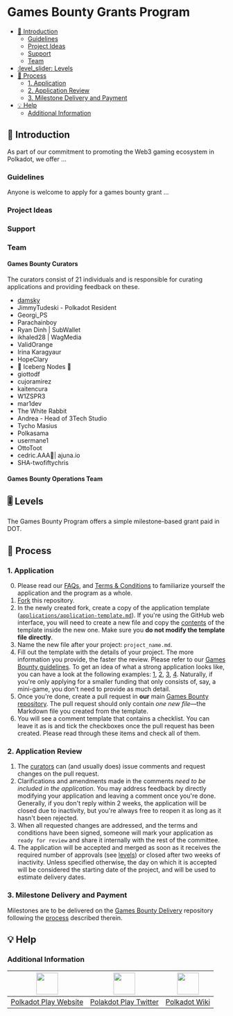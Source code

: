 # Games Bounty Grants Program<!-- omit in toc -->

- [:wave: Introduction](#wave-introduction)
  - [Guidelines](#guidelines)
  - [Project Ideas](#project-ideas)
  - [Support](#support)
  - [Team](#team)
- [:level\_slider: Levels](#level_slider-levels)
- [:pencil: Process](#pencil-process)
  - [1. Application](#1-application)
  - [2. Application Review](#2-application-review)
  - [3. Milestone Delivery and Payment](#3-milestone-delivery-and-payment)
- [:bulb: Help](#bulb-help)
  - [Additional Information](#additional-information)

## :wave: Introduction

As part of our commitment to promoting the Web3 gaming ecosystem in Polkadot, we offer ...

### Guidelines

Anyone is welcome to apply for a games bounty grant ...

### Project Ideas

### Support

### Team

#### Games Bounty Curators<!-- omit in toc -->

The curators consist of 21 individuals and is responsible for curating applications and providing feedback on these.

- [damsky](https://github.com/darkfriend77)
- JimmyTudeski - Polkadot Resident
- Georgi_PS
- Parachainboy
- Ryan Dinh | SubWallet
- ikhaled28 | WagMedia
- ValidOrange
- Irina Karagyaur
- HopeClary
- 🧊 Iceberg Nodes 🧊
- giottodf
- cujoramirez
- kaitencura
- W1ZSPR3
- mar1dev
- The White Rabbit
- Andrea - Head of 3Tech Studio
- Tycho Masius
- Polkasama
- usermane1
- OttoToot
- cedric.AAA🦊| ajuna.io
- SHA-twofiftychris

#### Games Bounty Operations Team<!-- omit in toc -->

## :level_slider: Levels

The Games Bounty Program offers a simple milestone-based grant paid in DOT.

## :pencil: Process

### 1. Application

   0. Please read our [FAQs](https://github.com/PolkadotPlay/GamesBounty/blob/master/docs/faq.md), and [Terms & Conditions](https://github.com/PolkadotPlay/GamesBounty/blob/master/docs/T%26Cs.md) to familiarize yourself the application and the program as a whole.
   1. [Fork](https://github.com/PolkadotPlay/GamesBounty/fork) this repository.
   2. In the newly created fork, create a copy of the application template ([`applications/application-template.md`](applications/application-template.md)). If you're using the GitHub web interface, you will need to create a new file and copy the [contents](https://raw.githubusercontent.com/PolkadotPlay/GamesBounty/master/applications/application-template.md) of the template inside the new one. Make sure you **do not modify the template file directly**.
   3. Name the new file after your project: `project_name.md`.
   4. Fill out the template with the details of your project. The more information you provide, the faster the review. Please refer to our [Games Bounty guidelines](https://github.com/PolkadotPlay/GamesBounty/blob/master/docs/gamesbounty_guidelines.md). To get an idea of what a strong application looks like, you can have a look at the following examples:  [1](https://github.com/PolkadotPlay/GamesBounty/blob/master/applications/project_bbb_1.md), [2](https://github.com/PolkadotPlay/GamesBounty/blob/master/applications/project_game_example1.md), [3](https://github.com/PolkadotPlay/GamesBounty/blob/master/applications/project_game_example2.md), [4](https://github.com/PolkadotPlay/GamesBounty/blob/master/applications/project_game_example3.md). Naturally, if you're only applying for a smaller funding that only consists of, say, a mini-game, you don't need to provide as much detail.
   5. Once you're done, create a pull request in **our** main [Games Bounty repository](https://github.com/PolkadotPlay/GamesBounty). The pull request should only contain _one new file_—the Markdown file you created from the template.
   6. You will see a comment template that contains a checklist. You can leave it as is and tick the checkboxes once the pull request has been created. Please read through these items and check all of them.

### 2. Application Review

   1. The [curators](#games-bounty-curators) can (and usually does) issue comments and request changes on the pull request.
   2. Clarifications and amendments made in the comments _need to be included in the application_. You may address feedback by directly modifying your application and leaving a comment once you're done. Generally, if you don't reply within 2 weeks, the application will be closed due to inactivity, but you're always free to reopen it as long as it hasn't been rejected.
   3. When all requested changes are addressed, and the terms and conditions have been signed, someone will mark your application as `ready for review` and share it internally with the rest of the committee.
   4. The application will be accepted and merged as soon as it receives the required number of approvals (see [levels](#level_slider-levels)) or closed after two weeks of inactivity. Unless specified otherwise, the day on which it is accepted will be considered the starting date of the project, and will be used to estimate delivery dates.

### 3. Milestone Delivery and Payment

   Milestones are to be delivered on the [Games Bounty Delivery](https://github.com/PolkadotPlay/GamesBounty/) repository following the [process](https://github.com/PolkadotPlay/GamesBounty#mailbox-milestone-delivery-process) described therein.

## :bulb: Help

### Additional Information

<div align="center">

| <img src="static/img/Web.svg?s=50" width="50"></img> | <img src="static/img/Twitter.svg?s=50" width="50"></img> | <img src="static/img/Learn.svg?s=50" width="50"></img> |
| :-: | :-: | :-: |
| [Polkadot Play Website](https://polkadotplay.org) | [Polakdot Play Twitter](https://twitter.com/PlayPolkadot) | [Polkadot Wiki](https://wiki.polkadot.network/en/) |

</div>
